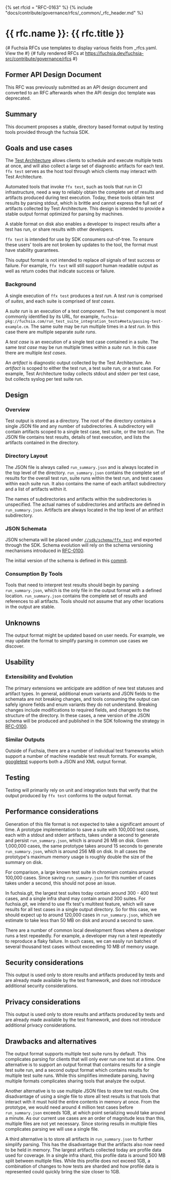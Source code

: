 <!-- mdformat off(templates not supported) -->
{% set rfcid = "RFC-0163" %}
{% include "docs/contribute/governance/rfcs/_common/_rfc_header.md" %}
# {{ rfc.name }}: {{ rfc.title }}
{# Fuchsia RFCs use templates to display various fields from _rfcs.yaml. View the #}
{# fully rendered RFCs at https://fuchsia.dev/fuchsia-src/contribute/governance/rfcs #}
<!-- SET the `rfcid` VAR ABOVE. DO NOT EDIT ANYTHING ELSE ABOVE THIS LINE. -->

<!-- mdformat on -->

<!-- This should begin with an H2 element (for example, ## Summary).-->

## Former API Design Document

This RFC was previously submitted as an API design document and converted to an
RFC afterwards when the API design doc template was deprecated.

## Summary

This document proposes a stable, directory based format output by testing tools
provided through the fuchsia SDK.

## Goals and use cases

The [Test Architecture][test-runner-framework] allows clients to schedule
and execute multiple tests at once, and will also collect a large set of
diagnostic artifacts for each test. `ffx test` serves as the host tool through
which clients may interact with Test Architecture.

Automated tools that invoke `ffx test`, such as tools that run in CI
infrastructure, need a way to reliably obtain the complete set of results and
artifacts produced during test execution. Today, these tools obtain test
results by parsing stdout, which is brittle and cannot express the full set of
artifacts collected by Test Architecture. This design is intended to provide a
stable output format optimized for parsing by machines.

A stable format on disk also enables a developer to inspect results after a
test has run, or share results with other developers.

`ffx test` is intended for use by SDK consumers out-of-tree. To ensure these
users' tools are not broken by updates to the tool, the format must have
stability guarantees.

This output format is not intended to replace _all_ signals of test success
or failure. For example, `ffx test` will still support human readable output as
well as return codes that indicate success or failure.

### Background

A single execution of `ffx test` produces a *test run*. A *test run* is
comprised of *suites*, and each suite is comprised of *test cases*.

A *suite run* is an execution of a test component. The test component is most
commonly identified by its URL, for example,
`fuchsia-pkg://fuchsia.com/run_test_suite_integration_tests#meta/passing-test-example.cm`.
The same suite may be run multiple times in a *test run*. In this case there
are multiple separate *suite runs*.

A *test case* is an execution of a single test case contained in a suite. The
same *test case* may be run multiple times within a *suite run*. In this case
there are multiple *test cases*.

An *artifact* is diagnostic output collected by the Test Architecture. An
*artifact* is scoped to either the test run, a test suite run, or a test case.
For example, Test Architecture today collects stdout and stderr per test case,
but collects syslog per test suite run.

## Design

### Overview

Test output is stored as a directory. The root of the directory contains a
single JSON file and any number of subdirectories. A subdirectory will contain
artifacts scoped to a single test case, test suite, or the test run. The JSON
file contains test results, details of test execution, and lists the
artifacts contained in the directory.

### Directory Layout

The JSON file is always called `run_summary.json` and is always located in the
top level of the directory. `run_summary.json` contains the complete set of
results for the overall test run, suite runs within the test run, and test
cases within each suite run. It also contains the name of each artifact
subdirectory and a list of artifacts within it.

The names of subdirectories and artifacts within the subdirectories is
unspecified. The actual names of subdirectories and artifacts are defined in
`run_summary.json`. Artifacts are always located in the top level of an artifact
subdirectory.

### JSON Schemata

JSON schemata will be placed under [`//sdk/schema/ffx_test`][schema-dir] and
exported through the SDK. Schema evolution will rely on the schema versioning
mechanisms introduced in [RFC-0100][rfc-0100].

The initial version of the schema is defined in this [commit][schema-change].

### Consumption By Tools

Tools that need to interpret test results should begin by parsing
`run_summary.json`, which is the only file in the output format with a defined
location. `run_summary.json` contains the complete set of results and
references to all artifacts. Tools should not assume that any other locations
in the output are stable.

## Unknowns

The output format might be updated based on user needs. For example, we may
update the format to simplify parsing in common use cases we discover.

## Usability

### Extensibility and Evolution

The primary extensions we anticipate are addition of new test statuses and
artifact types. In general, additional enum variants and JSON fields to the
schemata are not breaking changes, and tools consuming the output can safely
ignore fields and enum variants they do not understand.
Breaking changes include modifications to required fields, and changes to the
structure of the directory. In these cases, a new version of the JSON schema
will be produced and published in the SDK following the strategy in
[RFC-0100][rfc-0100].

### Similar Outputs

Outside of Fuchsia, there are a number of individual test frameworks which
support a number of machine readable test result formats. For example,
[googletest][googletest] supports both a JSON and XML output format.

## Testing

Testing will primarily rely on unit and integration tests that verify that the
output produced by `ffx test` conforms to the output format.

## Performance considerations

Generation of this file format is not expected to take a significant amount of
time. A prototype implementation to save a suite with 100,000 test cases, each
with a stdout and stderr artifacts, takes under a second to generate and
persist `run_summary.json`, which is around 26 MB on disk. Given 1,000,000
cases, the same prototype takes around 15 seconds to generate
`run_summary.json`, which is around 256 MB on disk. In all cases the
prototype's maximum memory usage is roughly double the size of the summary on
disk.

For comparison, a large known test suite in chromium contains around 100,000
cases. Since saving `run_summary.json` for this number of cases takes under a
second, this should not pose an issue.

In fuchsia.git, the largest test suites today contain around 300 - 400 test
cases, and a single infra shard may contain around 300 suites. For
fuchsia.git, we intend to use ffx test's multitest feature, which will save
results for all test cases in a single output directory. So for this case, we
should expect up to around 120,000 cases in `run_summary.json`, which we
estimate to take less than 50 MB on disk and around a second to save.

There are a number of common local development flows where a developer runs a
test repeatedly. For example, a developer may run a test repeatedly to
reproduce a flaky failure. In such cases, we can easily run batches of several
thousand test cases without exceedimg 10 MB of memory usage.

## Security considerations

This output is used only to store results and artifacts produced by tests and
are already made available by the test framework, and does not introduce
additional security considerations.

## Privacy considerations

This output is used only to store results and artifacts produced by tests and
are already made available by the test framework, and does not introduce
additional privacy considerations.

## Drawbacks and alternatives

The output format supports multiple test suite runs by default. This complicates
parsing for clients that will only ever run one test at a time. One alternative
is to support an output format that contains results for a single test suite
run, and a second output format which contains results for multiple test suite
runs. While this simplifies immediate parsing, having multiple formats
complicates sharing tools that analyze the output.

Another alternative is to use multiple JSON files to store test results. One
disadvantage of using a single file to store all test results is that tools
that interact with it must hold the entire contents in memory at once. From the
prototype, we would need around 4 million test cases before `run_summary.json`
exceeds 1GB, at which point serializing would take around a minute. As our
current use cases are an order of magnitude less than this, multiple files are
not yet necessary. Since storing results in multiple files complicates parsing
we will use a single file.

A third alternative is to store all artifacts in `run_summary.json` to further
simplify parsing. This has the disadvantage that the artifacts also now need to
be held in memory. The largest artifacts collected today are profile data used
for coverage. In a single infra shard, this profile data is around 500 MB split
between multiple files.  While this profile does not exceed 1GB, a combination
of changes to how tests are sharded and how profile data is represented could
quickly bring the size closer to 1GB.

[googletest]: https://github.com/google/googletest
[rfc-0100]: /contribute/governance/rfcs/0100_product_metadata.md#schema-evolution
[schema-change]: https://fuchsia-review.googlesource.com/c/fuchsia/+/654222
[schema-dir]: /sdk/schema/ffx_test/
[test-runner-framework]: /development/testing/components/test_runner_framework.md

